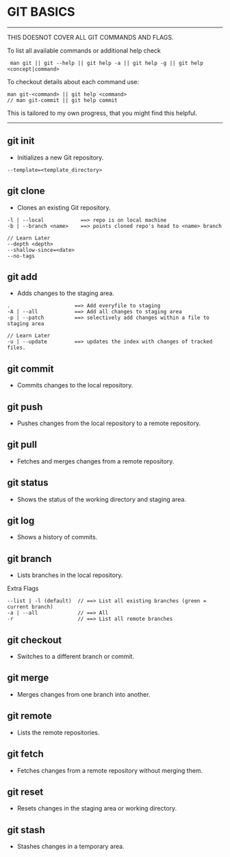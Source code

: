 # GIT BASICS

---

THIS DOESNOT COVER ALL GIT COMMANDS AND FLAGS.

To list all available commands or additional help check

```
 man git || git --help || git help -a || git help -g || git help <concept|command>
```

To checkout details about each command use:

```
man git-<command> || git help <command>
// man git-commit || git help commit
```

This is tailored to my own progress, that you might find this helpful.

---

## git init

- Initializes a new Git repository.

```
--template=<template_directory>
```

## git clone

- Clones an existing Git repository.

```
-l | --local            ==> repo is on local machine
-b | --branch <name>    ==> points cloned repo's head to <name> branch

// Learn Later
--depth <depth>
--shallow-since=<date>
--no-tags
```

## git add

- Adds changes to the staging area.

```
.                     ==> Add everyfile to staging
-A | --all            ==> Add all changes to staging area
-p | --patch          ==> selectively add changes within a file to staging area

// Learn Later
-u | --update         ==> updates the index with changes of tracked files.
```

## git commit

- Commits changes to the local repository.

## git push

- Pushes changes from the local repository to a remote repository.

## git pull

- Fetches and merges changes from a remote repository.

## git status

- Shows the status of the working directory and staging area.

## git log

- Shows a history of commits.

## git branch

- Lists branches in the local repository.

Extra Flags

```
--list | -l (default)  // ==> List all existing branches (green = current branch)
-a | --all             // ==> All
-r                     // ==> List all remote branches

```

## git checkout

- Switches to a different branch or commit.

## git merge

- Merges changes from one branch into another.

## git remote

- Lists the remote repositories.

## git fetch

- Fetches changes from a remote repository without merging them.

## git reset

- Resets changes in the staging area or working directory.

## git stash

- Stashes changes in a temporary area.
